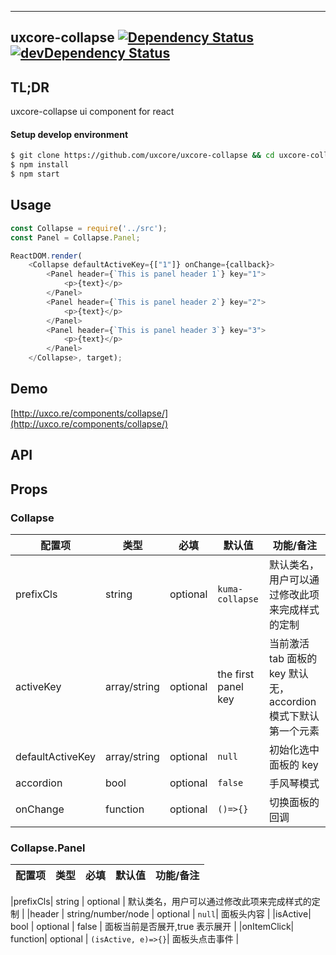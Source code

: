 ---

## uxcore-collapse [![Dependency Status](http://img.shields.io/david/uxcore/uxcore-collapse.svg?style=flat-square)](https://david-dm.org/uxcore/uxcore-collapse) [![devDependency Status](http://img.shields.io/david/dev/uxcore/uxcore-collapse.svg?style=flat-square)](https://david-dm.org/uxcore/uxcore-collapse#info=devDependencies)

## TL;DR

uxcore-collapse ui component for react

#### Setup develop environment

```sh
$ git clone https://github.com/uxcore/uxcore-collapse && cd uxcore-collapse
$ npm install
$ npm start
```

## Usage
```js
const Collapse = require('../src');
const Panel = Collapse.Panel;

ReactDOM.render(
	<Collapse defaultActiveKey={["1"]} onChange={callback}>
		<Panel header={`This is panel header 1`} key="1">
			<p>{text}</p>
		</Panel>
		<Panel header={`This is panel header 2`} key="2">
			<p>{text}</p>
		</Panel>
		<Panel header={`This is panel header 3`} key="3">
			<p>{text}</p>
		</Panel>
	</Collapse>, target);
```

## Demo

[http://uxco.re/components/collapse/](http://uxco.re/components/collapse/)

## API

## Props
### Collapse

| 配置项 | 类型 | 必填 | 默认值 | 功能/备注 |
|---|---|---|---|---|
|prefixCls | string | optional | `kuma-collapse` | 默认类名，用户可以通过修改此项来完成样式的定制 |
|activeKey | array/string | optional | the first panel key  | 当前激活 tab 面板的 key 默认无，accordion模式下默认第一个元素 |
|defaultActiveKey | array/string | optional | `null` | 初始化选中面板的 key |
|accordion | bool | optional | `false` | 手风琴模式 |
|onChange | function | optional | `()=>{}` | 切换面板的回调 |

### Collapse.Panel

| 配置项 | 类型 | 必填 | 默认值 | 功能/备注 |
|---|---|---|---|---|

|prefixCls| string | optional | 默认类名，用户可以通过修改此项来完成样式的定制 |
|header | string/number/node | optional | `null`| 面板头内容 |
|isActive| bool | optional | false | 面板当前是否展开,true 表示展开 |
|onItemClick| function| optional | `(isActive, e)=>{}`| 面板头点击事件 |

